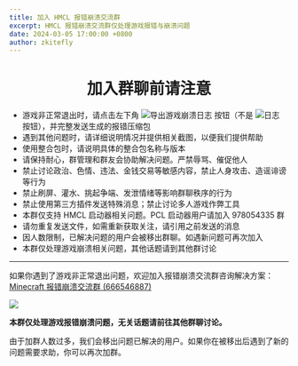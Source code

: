 ```yaml
---
title: 加入 HMCL 报错崩溃交流群
excerpt: HMCL 报错崩溃交流群仅处理游戏报错与崩溃问题
date: 2024-03-05 17:00:00 +0800
author: zkitefly
---
```


<!----{{'>'}}
<div id="alert-modal">
<div class="notice">
{% capture notice %}
<!---->
<h1 id="" align="center">加入群聊前请注意</h1>

- 游戏非正常退出时，请点击左下角 ![][~/assets/groups/button-1] 按钮（不是 ![][~/assets/groups/button-2] 按钮），并完整发送生成的报错压缩包
- 遇到其他问题时，请详细说明情况并提供相关截图，以便我们提供帮助
- 使用整合包时，请说明具体的整合包名称与版本
- 请保持耐心，群管理和群友会协助解决问题。严禁辱骂、催促他人
- 禁止讨论政治、色情、违法、金钱交易等敏感内容，禁止人身攻击、造谣诽谤等行为
- 禁止刷屏、灌水、挑起争端、发泄情绪等影响群聊秩序的行为
- 禁止使用第三方插件发送特殊消息；禁止讨论多人游戏作弊工具
- 本群仅支持 HMCL 启动器相关问题。PCL 启动器用户请加入 978054335 群
- 请勿重复发送文件，如需重新获取关注，请引用之前发送的消息
- 因人数限制，已解决问题的用户会被移出群聊。如遇新问题可再次加入
- 本群仅处理游戏崩溃相关问题，其他话题请到其他群讨论

---
<!--{% comment %}-->
[~/assets/groups/button-1]: /assets/img/docs/groups/button-1.png "导出游戏崩溃日志"
[~/assets/groups/button-2]: /assets/img/docs/groups/button-2.png "日志"
<!--{% endcomment %}--{{'>'}}
[~/assets/groups/button-1]: {% link /assets/img/docs/groups/button-1.png %} "导出游戏崩溃日志"
[~/assets/groups/button-2]: {% link /assets/img/docs/groups/button-2.png %} "日志"
{% endcapture %}
{{ notice | markdownify }}
<p class="text-center">请等待 <span id="countdown">5</span> 秒，请认真阅读注意事项</p>
<button id="close-btn" class="btn align-center" disabled>我已了解</button>
</div>
</div>
<!---->

如果你遇到了游戏非正常退出问题，欢迎加入报错崩溃交流群咨询解决方案：[Minecraft 报错崩溃交流群 (666546887)](https://qm.qq.com/q/nG0Ti1kJri)

![][~/assets/groups/crash]

**本群仅处理游戏报错崩溃问题，无关话题请前往其他群聊讨论。**

由于加群人数过多，我们会移出问题已解决的用户。如果你在被移出后遇到了新的问题需要求助，你可以再次加群。

<!----{{'>'}}
<style>
.initial-content {
  position: relative;
  z-index: 20;
}

#alert-modal {
  position: fixed;
  top: 0;
  left: 0;
  width: 100%;
  height: 100%;
  padding: 1em;
  display: flex;
  background: #00000090;
  justify-content: center;
  align-items: center;
  z-index: 20;
}
#alert-modal img {
  display: inline;
  height: 1.5em;
  vertical-align: middle;
}
</style>
<script>
document.addEventListener("DOMContentLoaded", function () {
  var modal = document.getElementById("alert-modal");
  var show = localStorage.getItem("crash-support-group.show");
  if (show === "1") {
    modal.style.display = "none";
    return;
  }
  var text = document.getElementById("countdown");
  var btn = document.getElementById("close-btn");
  var sec = parseInt(text.textContent, 10) || 10;
  var timer = setInterval(function () {
    text.textContent = --sec;
    if (sec <= 0) {
      clearInterval(timer);
      text.parentNode.textContent = "请点击下方按钮关闭";
      btn.disabled = false;
    }
  }, 1000);
  btn.addEventListener("click", function () {
    localStorage.setItem("crash-support-group.show", "1");
    modal.style.display = "none";
  }, false);
});
</script>

<!--{% comment %}-->
[~/assets/groups/crash]: /assets/img/docs/groups/crash.png
<!--{% endcomment %}--{{'>'}}
[~/assets/groups/crash]: {% link /assets/img/docs/groups/crash.png %}
<!---->
